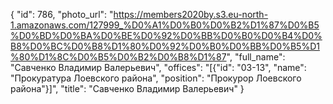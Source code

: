 {
    "id": 786,
    "photo_url": "https://members2020by.s3.eu-north-1.amazonaws.com/127999_%D0%A1%D0%B0%D0%B2%D1%87%D0%B5%D0%BD%D0%BA%D0%BE%D0%92%D0%BB%D0%B0%D0%B4%D0%B8%D0%BC%D0%B8%D1%80%D0%92%D0%B0%D0%BB%D0%B5%D1%80%D1%8C%D0%B5%D0%B2%D0%B8%D1%87",
    "full_name": "Савченко Владимир Валерьевич",
    "offices": "[{\"id\": \"03-13\", \"name\": \"Прокуратура Лоевского района\", \"position\": \"Прокурор Лоевского района\"}]",
    "title": "Савченко Владимир Валерьевич"
}